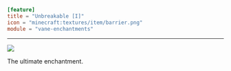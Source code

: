 ```toml
[feature]
title = "Unbreakable [I]"
icon = "minecraft:textures/item/barrier.png"
module = "vane-enchantments"
```
---
![](images/enchantment_unbreakable.png)

The ultimate enchantment.
